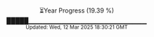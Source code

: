 <p align="center">
⏳Year Progress (19.39 %) <br>
█████▁▁▁▁▁▁▁▁▁▁▁▁▁▁▁▁▁▁▁▁▁▁▁▁▁ <br>
<sub>Updated: Wed, 12 Mar 2025 18:30:21 GMT</sub>
</p>

